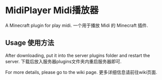 # MidiPlayer Midi播放器
A Minecraft plugin for play midi.
一个用于播放 Midi 的 Minecraft 插件.
## Usage 使用方法
After downloading, put it into the server plugins folder and restart the server.
下载后放入服务器plugins文件夹内重启服务器即可.

For more details, please go to the wiki page.
更多详细信息请前往wiki页面.
